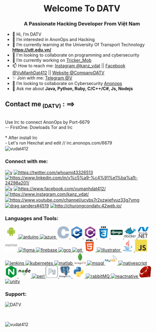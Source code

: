 <h1 align="center"&text_color=DC143C>Welcome To DATV</h1>
<h3 align="center">A Passionate Hacking Developer From Việt Nam</h3>

- 👋 Hi, I’m DATV<br>
- 👀 I’m interested in AnonOps and Hacking<br>
- 🌱 I’m currently learning at the University Of Transport Technology **https://utt.edu.vn/** <br>
- 💞️ I'm looking to collaborate on programming and cybersecurity<br>
- 🔭 I’m currently working on [Tricker_Mob](http://churongcondatv.42web.io/)
- 📫 How to reach me: [Instagram @kanz_vdat](https://www.instagram.com/kanz_vdat/) || [Facebook @VuManhDat412](https://www.facebook.com/VuManhDat412/) ||
[Website @CompanyDATV](http://churongcondatv.42web.io/)<br>
- ✨ Join with me: [Telegram @V](https://t.me/underworldMom)<br>
- 👯 I’m looking to collaborate on Cybersecurity [Anonops](Anonops)
- 💬 Ask me about **Java, Python, Ruby, C/C++/C#, Js, Nodejs**
<h2>Contact me<sub> (DATV)</sub> : ==></h2><br>
Use Irc to connect AnonOps by Port-6679 <br>
-- FirstOne: Dowloads Tor and Irc <br> <br>
* After install Irc<br>
- Let's run Hexchat and edit // irc.anonops.com/6679 <br>
<img align="center" src="https://github-readme-stats.vercel.app/api?username=vudat412&&show_icons=true&locale=en&title_color=ffffff&icon_color=bb2acf&text_color=daf7dc&bg_color=151515" alt="vudat412" />


<h3 align="left">Connect with me:</h3>
<p align="left">
<a href="https://dev.to/v" target="blank"><img align="center" src="https://cdn.jsdelivr.net/npm/simple-icons@3.0.1/icons/dev-dot-to.svg" alt="v" height="30" width="40" /></a>
<a href="https://twitter.com/https://twitter.com/whoami43326513" target="blank"><img align="center" src="https://cdn.jsdelivr.net/npm/simple-icons@3.0.1/icons/twitter.svg" alt="https://twitter.com/whoami43326513" height="30" width="40" /></a>
<a href="https://linkedin.com/in/https://www.linkedin.com/in/v%c5%a9-%c4%91%e1%ba%a1t-24298a201/" target="blank"><img align="center" src="https://cdn.jsdelivr.net/npm/simple-icons@3.0.1/icons/linkedin.svg" alt="https://www.linkedin.com/in/v%c5%a9-%c4%91%e1%ba%a1t-24298a201/" height="30" width="40" /></a>
<a href="https://codesandbox.com/v" target="blank"><img align="center" src="https://cdn.jsdelivr.net/npm/simple-icons@3.0.1/icons/codesandbox.svg" alt="v" height="30" width="40" /></a>
<a href="https://fb.com/https://www.facebook.com/vumanhdat412/" target="blank"><img align="center" src="https://cdn.jsdelivr.net/npm/simple-icons@3.0.1/icons/facebook.svg" alt="https://www.facebook.com/vumanhdat412/" height="30" width="40" /></a>
<a href="https://instagram.com/https://www.instagram.com/kanz_vdat/" target="blank"><img align="center" src="https://cdn.jsdelivr.net/npm/simple-icons@3.0.1/icons/instagram.svg" alt="https://www.instagram.com/kanz_vdat/" height="30" width="40" /></a>
<a href="https://www.youtube.com/c/https://www.youtube.com/channel/ucybs7r2xzwiefvuz33g7ymg" target="blank"><img align="center" src="https://cdn.jsdelivr.net/npm/simple-icons@3.0.1/icons/youtube.svg" alt="https://www.youtube.com/channel/ucybs7r2xzwiefvuz33g7ymg" height="30" width="40" /></a>
<a href="https://discord.gg/drag sanders#4519" target="blank"><img align="center" src="https://cdn.jsdelivr.net/npm/simple-icons@3.0.1/icons/discord.svg" alt="drag sanders#4519" height="30" width="40" /></a>
<a href="/http://churongcondatv.42web.io/" target="blank"><img align="center" src="https://cdn.jsdelivr.net/npm/simple-icons@3.0.1/icons/rss.svg" alt="http://churongcondatv.42web.io/" height="30" width="40" /></a>
</p>

<h3 align="left">Languages and Tools:</h3>
<p align="left"> <a href="https://developer.android.com" target="_blank"> <img src="https://raw.githubusercontent.com/devicons/devicon/master/icons/android/android-original-wordmark.svg" alt="android" width="40" height="40"/> </a> <a href="https://www.arduino.cc/" target="_blank"> 
<img src="https://cdn.worldvectorlogo.com/logos/arduino-1.svg" alt="arduino" width="40" height="40"/> 
</a> <a href="https://azure.microsoft.com/en-in/" target="_blank"> 
<img src="https://www.vectorlogo.zone/logos/microsoft_azure/microsoft_azure-icon.svg" alt="azure" width="40" height="40"/> 
</a> <a href="https://www.cprogramming.com/" target="_blank"> 
<img src="https://raw.githubusercontent.com/devicons/devicon/master/icons/c/c-original.svg" alt="c" width="40" height="40"/> 
</a> <a href="https://www.w3schools.com/cpp/" target="_blank"> 
<img src="https://raw.githubusercontent.com/devicons/devicon/master/icons/cplusplus/cplusplus-original.svg" alt="cplusplus" width="40" height="40"/> </a> 
<a href="https://www.w3schools.com/cs/" target="_blank">
<img src="https://raw.githubusercontent.com/devicons/devicon/master/icons/csharp/csharp-original.svg" alt="csharp" width="40" height="40"/> </a> 
<a href="https://www.w3schools.com/css/" target="_blank"> 
<img src="https://raw.githubusercontent.com/devicons/devicon/master/icons/css3/css3-original-wordmark.svg" alt="css3" width="40" height="40"/> </a> 
<a href="https://www.djangoproject.com/" target="_blank"> 
<img src="https://raw.githubusercontent.com/devicons/devicon/master/icons/django/django-original.svg" alt="django" width="40" height="40"/> </a>
<a href="https://www.docker.com/" target="_blank"> 
<img src="https://raw.githubusercontent.com/devicons/devicon/master/icons/docker/docker-original-wordmark.svg" alt="docker" width="40" height="40"/> </a> 
<a href="https://dotnet.microsoft.com/" target="_blank"> <img src="https://raw.githubusercontent.com/devicons/devicon/master/icons/dot-net/dot-net-original-wordmark.svg" alt="dotnet" width="40" height="40"/> </a> <a href="https://expressjs.com" target="_blank"> <img src="https://raw.githubusercontent.com/devicons/devicon/master/icons/express/express-original-wordmark.svg" alt="express" width="40" height="40"/> </a> <a href="https://www.figma.com/" target="_blank"> <img src="https://www.vectorlogo.zone/logos/figma/figma-icon.svg" alt="figma" width="40" height="40"/> </a> <a href="https://firebase.google.com/" target="_blank"> <img src="https://www.vectorlogo.zone/logos/firebase/firebase-icon.svg" alt="firebase" width="40" height="40"/> </a> <a href="https://cloud.google.com" target="_blank"> <img src="https://www.vectorlogo.zone/logos/google_cloud/google_cloud-icon.svg" alt="gcp" width="40" height="40"/> </a> <a href="https://git-scm.com/" target="_blank"> <img src="https://www.vectorlogo.zone/logos/git-scm/git-scm-icon.svg" alt="git" width="40" height="40"/> </a> <a href="https://www.w3.org/html/" target="_blank"> <img src="https://raw.githubusercontent.com/devicons/devicon/master/icons/html5/html5-original-wordmark.svg" alt="html5" width="40" height="40"/> </a> <a href="https://www.adobe.com/in/products/illustrator.html" target="_blank"> <img src="https://www.vectorlogo.zone/logos/adobe_illustrator/adobe_illustrator-icon.svg" alt="illustrator" width="40" height="40"/> </a> <a href="https://www.java.com" target="_blank"> <img src="https://raw.githubusercontent.com/devicons/devicon/master/icons/java/java-original.svg" alt="java" width="40" height="40"/> </a> <a href="https://developer.mozilla.org/en-US/docs/Web/JavaScript" target="_blank"> <img src="https://raw.githubusercontent.com/devicons/devicon/master/icons/javascript/javascript-original.svg" alt="javascript" width="40" height="40"/> </a> <a href="https://www.jenkins.io" target="_blank"> <img src="https://www.vectorlogo.zone/logos/jenkins/jenkins-icon.svg" alt="jenkins" width="40" height="40"/> </a> <a href="https://kubernetes.io" target="_blank"> <img src="https://www.vectorlogo.zone/logos/kubernetes/kubernetes-icon.svg" alt="kubernetes" width="40" height="40"/> </a> <a href="https://www.mathworks.com/" target="_blank"> <img src="https://raw.githubusercontent.com/simple-icons/simple-icons/master/icons/mathworks.svg" alt="matlab" width="40" height="40"/> </a> <a href="https://www.mongodb.com/" target="_blank"> <img src="https://raw.githubusercontent.com/devicons/devicon/master/icons/mongodb/mongodb-original-wordmark.svg" alt="mongodb" width="40" height="40"/> </a> <a href="https://www.microsoft.com/en-us/sql-server" target="_blank"> <img src="https://cdn.worldvectorlogo.com/logos/microsoft-sql-server.svg" alt="mssql" width="40" height="40"/> </a> <a href="https://www.mysql.com/" target="_blank"> <img src="https://raw.githubusercontent.com/devicons/devicon/master/icons/mysql/mysql-original-wordmark.svg" alt="mysql" width="40" height="40"/> </a> <a href="https://nativescript.org/" target="_blank"> <img src="https://raw.githubusercontent.com/detain/svg-logos/780f25886640cef088af994181646db2f6b1a3f8/svg/nativescript.svg" alt="nativescript" width="40" height="40"/> </a> <a href="https://www.nginx.com" target="_blank"> <img src="https://raw.githubusercontent.com/devicons/devicon/master/icons/nginx/nginx-original.svg" alt="nginx" width="40" height="40"/> </a> <a href="https://nodejs.org" target="_blank"> <img src="https://raw.githubusercontent.com/devicons/devicon/master/icons/nodejs/nodejs-original-wordmark.svg" alt="nodejs" width="40" height="40"/> </a> <a href="https://www.perl.org/" target="_blank"> <img src="https://api.iconify.design/logos-perl.svg" alt="perl" width="40" height="40"/> </a> <a href="https://www.photoshop.com/en" target="_blank"> <img src="https://raw.githubusercontent.com/devicons/devicon/master/icons/photoshop/photoshop-line.svg" alt="photoshop" width="40" height="40"/> </a> <a href="https://www.postgresql.org" target="_blank"> <img src="https://raw.githubusercontent.com/devicons/devicon/master/icons/postgresql/postgresql-original-wordmark.svg" alt="postgresql" width="40" height="40"/> </a> <a href="https://www.python.org" target="_blank"> <img src="https://raw.githubusercontent.com/devicons/devicon/master/icons/python/python-original.svg" alt="python" width="40" height="40"/> </a> <a href="https://www.rabbitmq.com" target="_blank"> <img src="https://www.vectorlogo.zone/logos/rabbitmq/rabbitmq-icon.svg" alt="rabbitMQ" width="40" height="40"/> </a> <a href="https://reactnative.dev/" target="_blank"> <img src="https://reactnative.dev/img/header_logo.svg" alt="reactnative" width="40" height="40"/> </a> <a href="https://www.ruby-lang.org/en/" target="_blank"> <img src="https://raw.githubusercontent.com/devicons/devicon/master/icons/ruby/ruby-original.svg" alt="ruby" width="40" height="40"/> </a> <a href="https://unity.com/" target="_blank"> <img src="https://www.vectorlogo.zone/logos/unity3d/unity3d-icon.svg" alt="unity" width="40" height="40"/> </a> </p>

<h3 align="left">Support:</h3>
<p><a href="https://www.buymeacoffee.com/DATV"> <img align="left" src="https://cdn.buymeacoffee.com/buttons/v2/default-yellow.png" height="50" width="210" alt="DATV" /></a></p><br><br><br>
<p><img align="left" src="https://github-readme-streak-stats.herokuapp.com/?user=vudat412&" alt="vudat412" /></p>
